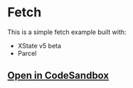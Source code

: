 # Fetch

This is a simple fetch example built with:

- XState v5 beta
- Parcel

## [Open in CodeSandbox](https://codesandbox.io/p/sandbox/github/statelyai/xstate/tree/main/examples/fetch)

